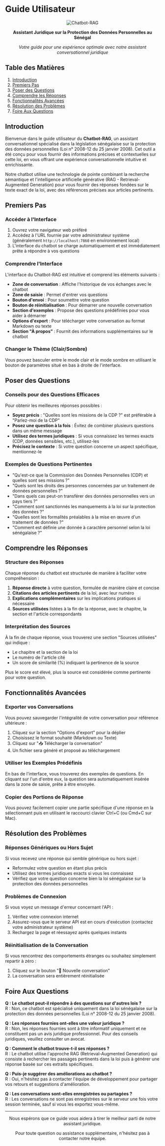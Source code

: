 # Guide Utilisateur

<div align="center">
  
![Chatbot-RAG](https://img.shields.io/badge/Chatbot-RAG-blue?style=for-the-badge&logo=robot&logoColor=white)

**Assistant Juridique sur la Protection des Données Personnelles au Sénégal**

*Votre guide pour une expérience optimale avec notre assistant conversationnel juridique*

</div>

## Table des Matières

1. [Introduction](#introduction)
2. [Premiers Pas](#premiers-pas)
3. [Poser des Questions](#poser-des-questions)
4. [Comprendre les Réponses](#comprendre-les-réponses)
5. [Fonctionnalités Avancées](#fonctionnalités-avancées)
6. [Résolution des Problèmes](#résolution-des-problèmes)
7. [Foire Aux Questions](#foire-aux-questions)

## Introduction

Bienvenue dans le guide utilisateur du **Chatbot-RAG**, un assistant conversationnel spécialisé dans la législation sénégalaise sur la protection des données personnelles (Loi n° 2008-12 du 25 janvier 2008). Cet outil a été conçu pour vous fournir des informations précises et contextuelles sur cette loi, en vous offrant une expérience conversationnelle intuitive et enrichissante.

Notre chatbot utilise une technologie de pointe combinant la recherche sémantique et l'intelligence artificielle générative (RAG - Retrieval-Augmented Generation) pour vous fournir des réponses fondées sur le texte exact de la loi, avec des références précises aux articles pertinents.

## Premiers Pas

### Accéder à l'Interface

1. Ouvrez votre navigateur web préféré
2. Accédez à l'URL fournie par votre administrateur système (généralement `http://localhost:7860` en environnement local)
3. L'interface du chatbot se charge automatiquement et est immédiatement prête à répondre à vos questions

### Comprendre l'Interface

L'interface du Chatbot-RAG est intuitive et comprend les éléments suivants :

- **Zone de conversation** : Affiche l'historique de vos échanges avec le chatbot
- **Zone de saisie** : Permet d'entrer vos questions
- **Bouton d'envoi** : Pour soumettre votre question
- **Bouton de réinitialisation** : Pour démarrer une nouvelle conversation
- **Section d'exemples** : Propose des questions prédéfinies pour vous aider à démarrer
- **Options d'export** : Pour télécharger votre conversation au format Markdown ou texte
- **Section "À propos"** : Fournit des informations supplémentaires sur le chatbot

### Changer le Thème (Clair/Sombre)

Vous pouvez basculer entre le mode clair et le mode sombre en utilisant le bouton de paramètres situé en bas à droite de l'interface.

## Poser des Questions

### Conseils pour des Questions Efficaces

Pour obtenir les meilleures réponses possibles :

- **Soyez précis** : "Quelles sont les missions de la CDP ?" est préférable à "Parlez-moi de la CDP"
- **Posez une question à la fois** : Évitez de combiner plusieurs questions dans un même message
- **Utilisez des termes juridiques** : Si vous connaissez les termes exacts (CDP, données sensibles, etc.), utilisez-les
- **Précisez le contexte** : Si votre question concerne un aspect spécifique, mentionnez-le

### Exemples de Questions Pertinentes

- "Qu'est-ce que la Commission des Données Personnelles (CDP) et quelles sont ses missions ?"
- "Quels sont les droits des personnes concernées par un traitement de données personnelles ?"
- "Dans quels cas peut-on transférer des données personnelles vers un pays tiers ?"
- "Comment sont sanctionnés les manquements à la loi sur la protection des données ?"
- "Quelles sont les formalités préalables à la mise en œuvre d'un traitement de données ?"
- "Comment est définie une donnée à caractère personnel selon la loi sénégalaise ?"

## Comprendre les Réponses

### Structure des Réponses

Chaque réponse du chatbot est structurée de manière à faciliter votre compréhension :

1. **Réponse directe** à votre question, formulée de manière claire et concise
2. **Citations des articles pertinents** de la loi, avec leur numéro
3. **Explications complémentaires** sur les implications pratiques si nécessaire
4. **Sources utilisées** listées à la fin de la réponse, avec le chapitre, la section et l'article correspondants

### Interprétation des Sources

À la fin de chaque réponse, vous trouverez une section "Sources utilisées" qui indique :

- Le chapitre et la section de la loi
- Le numéro de l'article cité
- Un score de similarité (%) indiquant la pertinence de la source

Plus le score est élevé, plus la source est considérée comme pertinente pour votre question.

## Fonctionnalités Avancées

### Exporter vos Conversations

Vous pouvez sauvegarder l'intégralité de votre conversation pour référence ultérieure :

1. Cliquez sur la section "Options d'export" pour la déplier
2. Choisissez le format souhaité (Markdown ou Texte)
3. Cliquez sur "📥 Télécharger la conversation"
4. Un fichier sera généré et proposé au téléchargement

### Utiliser les Exemples Prédéfinis

En bas de l'interface, vous trouverez des exemples de questions. En cliquant sur l'un d'entre eux, la question sera automatiquement insérée dans la zone de saisie, prête à être envoyée.

### Copier des Portions de Réponse

Vous pouvez facilement copier une partie spécifique d'une réponse en la sélectionnant puis en utilisant le raccourci clavier Ctrl+C (ou Cmd+C sur Mac).

## Résolution des Problèmes

### Réponses Génériques ou Hors Sujet

Si vous recevez une réponse qui semble générique ou hors sujet :

- Reformulez votre question en étant plus précis
- Utilisez des termes juridiques exacts si vous les connaissez
- Vérifiez que votre question concerne bien la loi sénégalaise sur la protection des données personnelles

### Problèmes de Connexion

Si vous voyez un message d'erreur concernant l'API :

1. Vérifiez votre connexion internet
2. Assurez-vous que le serveur API est en cours d'exécution (contactez votre administrateur système)
3. Rechargez la page et réessayez après quelques instants

### Réinitialisation de la Conversation

Si vous rencontrez des comportements étranges ou souhaitez simplement repartir à zéro :

1. Cliquez sur le bouton "🔄 Nouvelle conversation"
2. La conversation sera entièrement réinitialisée

## Foire Aux Questions

**Q : Le chatbot peut-il répondre à des questions sur d'autres lois ?**  
R : Non, ce chatbot est spécialisé uniquement dans la loi sénégalaise sur la protection des données personnelles (Loi n° 2008-12 du 25 janvier 2008).

**Q : Les réponses fournies ont-elles une valeur juridique ?**  
R : Non, les réponses fournies sont à titre informatif uniquement et ne constituent pas un avis juridique professionnel. Pour des conseils juridiques, veuillez consulter un avocat.

**Q : Comment le chatbot trouve-t-il ses réponses ?**  
R : Le chatbot utilise l'approche RAG (Retrieval-Augmented Generation) qui consiste à rechercher les passages pertinents dans la loi puis à générer une réponse basée sur ces extraits spécifiques.

**Q : Puis-je suggérer des améliorations au chatbot ?**  
R : Oui, n'hésitez pas à contacter l'équipe de développement pour partager vos retours et suggestions d'amélioration.

**Q : Les conversations sont-elles enregistrées ou partagées ?**  
R : Les conversations ne sont pas enregistrées sur le serveur une fois votre session terminée, sauf si vous les exportez vous-même.

---

<div align="center">
  <p>Nous espérons que ce guide vous aidera à tirer le meilleur parti de notre assistant juridique.</p>
  <p>Pour toute question ou assistance supplémentaire, n'hésitez pas à contacter notre équipe.</p>
</div>